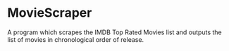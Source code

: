 # MovieScraper
A program which scrapes the IMDB Top Rated Movies list and outputs the list of movies in chronological order of release.
